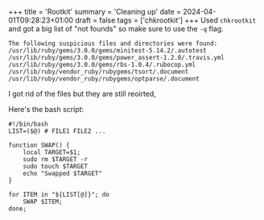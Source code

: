 +++
title = 'Rootkit'
summary = 'Cleaning up'
date = 2024-04-01T09:28:23+01:00
draft = false
tags = ['chkrootkit']
+++
Used `chkrootkit` and got a big list of "not founds" so make sure to use the `-q` flag.
```
The following suspicious files and directories were found:
/usr/lib/ruby/gems/3.0.0/gems/minitest-5.14.2/.autotest
/usr/lib/ruby/gems/3.0.0/gems/power_assert-1.2.0/.travis.yml
/usr/lib/ruby/gems/3.0.0/gems/rbs-1.0.4/.rubocop.yml
/usr/lib/ruby/vendor_ruby/rubygems/tsort/.document
/usr/lib/ruby/vendor_ruby/rubygems/optparse/.document
```

I got rid of the files but they are still reoirted,

Here's the bash script:
```
#!/bin/bash
LIST=($@) # FILE1 FILE2 ...

function SWAP() {
    local TARGET=$1;
    sudo rm $TARGET -r
    sudo touch $TARGET
    echo "Swapped $TARGET"
}

for ITEM in "${LIST[@]}"; do
	SWAP $ITEM;
done;
```
